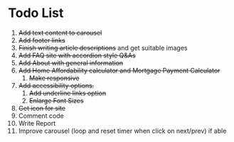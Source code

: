 # Todo List

1. ~~Add text content to carousel~~
2. ~~Add footer links~~
3. ~~Finish writing article descriptions~~ and get suitable images
4. ~~Add FAQ site with accordion style Q&As~~
5. ~~Add About with general information~~
6. ~~Add Home Affordability calculator and Mortgage Payment Calculator~~
    1. ~~Make responsive~~
7. ~~Add accessibility options.~~
    1. ~~Add underline links option~~
    2. ~~Enlarge Font Sizes~~
8. ~~Get icon for site~~
9. Comment code
10. Write Report
11. Improve carousel (loop and reset timer when click on next/prev) if able
